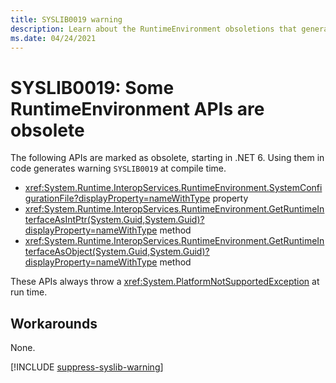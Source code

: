 ```yaml
---
title: SYSLIB0019 warning
description: Learn about the RuntimeEnvironment obsoletions that generate compile-time warning SYSLIB0019.
ms.date: 04/24/2021
---
```

# SYSLIB0019: Some RuntimeEnvironment APIs are obsolete

The following APIs are marked as obsolete, starting in .NET 6. Using them in code generates warning `SYSLIB0019` at compile time.

- <xref:System.Runtime.InteropServices.RuntimeEnvironment.SystemConfigurationFile?displayProperty=nameWithType> property
- <xref:System.Runtime.InteropServices.RuntimeEnvironment.GetRuntimeInterfaceAsIntPtr(System.Guid,System.Guid)?displayProperty=nameWithType> method
- <xref:System.Runtime.InteropServices.RuntimeEnvironment.GetRuntimeInterfaceAsObject(System.Guid,System.Guid)?displayProperty=nameWithType> method

These APIs always throw a <xref:System.PlatformNotSupportedException> at run time.

## Workarounds

None.

[!INCLUDE [suppress-syslib-warning](includes/suppress-syslib-warning.md)]
